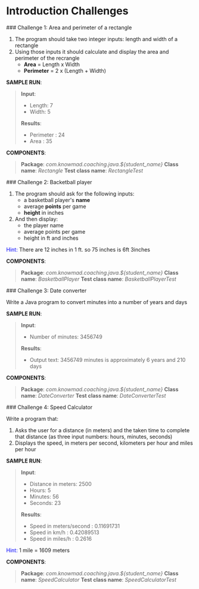 # Introduction Challenges


### Challenge 1: Area and perimeter of a rectangle

1. The program should take two integer inputs: length and width of a rectangle
2. Using those inputs it should calculate and display the area and perimeter of the recrangle
	* **Area** 			= Length x Width
	* **Perimeter** 	= 2 x (Length + Width)

**SAMPLE RUN**:
> **Input**:
> + Length: 7
> + Width: 5
> 	
> **Results**:
> + Perimeter : 24
> + Area : 35

**COMPONENTS**:
>	**Package**: *com.knowmad.coaching.java.${student_name}*
>	**Class name**: *Rectangle*
>	**Test class name**: *RectangleTest*


### Challenge 2: Backetball player

1. The program should ask for the following inputs:
	* a basketball player's **name**
	* average **points** per game
	* **height** in inches
2. And then display:
	* the player name
	* average points per game
	* height in ft and inches

<span style="color:blue">Hint: </span> There are 12 inches in 1 ft. so 75 inches is 6ft 3inches

**COMPONENTS**:
>	**Package**: *com.knowmad.coaching.java.${student_name}*
>	**Class name**: *BasketballPlayer*
>	**Test class name**: *BasketballPlayerTest*


### Challenge 3: Date converter

Write a Java program to convert minutes into a number of years and days

**SAMPLE RUN**:
> **Input**:
> + Number of minutes: 3456749
> 	
> **Results**:
> + Output text: 3456749 minutes is approximately 6 years and 210 days 

**COMPONENTS**:
>	**Package**: *com.knowmad.coaching.java.${student_name}*
>	**Class name**: *DateConverter*
>	**Test class name**: *DateConverterTest*

### Challenge 4: Speed Calculator

Write a program that:
1. Asks the user for a distance (in meters) and the taken time to complete that distance (as three input numbers: hours, minutes, seconds)
2. Displays the speed, in meters per second, kilometers per hour and miles per hour

**SAMPLE RUN**:
> **Input**:
> + Distance in meters: 2500
> + Hours: 5
> + Minutes: 56
> + Seconds: 23
> 	
> **Results**:
> + Speed in meters/second : 0.11691731
> + Speed in km/h : 0.42089513
> + Speed in miles/h : 0.2616

<span style="color:blue">Hint: </span>1 mile = 1609 meters

**COMPONENTS**:
>	**Package**: *com.knowmad.coaching.java.${student_name}*
>	**Class name**: *SpeedCalculator*
>	**Test class name**: *SpeedCalculatorTest*



